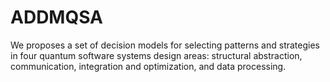 # ADDMQSA
We proposes a set of decision models for selecting patterns and strategies in four quantum software systems design areas: structural abstraction, communication, integration and optimization, and data processing. 
